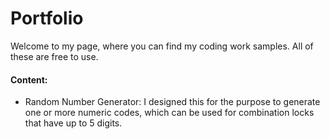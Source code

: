 # Portfolio

Welcome to my page, where you can find my coding work samples.
All of these are free to use.

#### Content:

- Random Number Generator: I designed this for the purpose to generate one or more numeric codes, which can be used for combination locks that have up to 5 digits.
